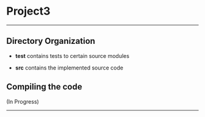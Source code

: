 # Project3

******

## Directory Organization

- **test** contains tests to certain source modules

- **src** contains the implemented source code

## Compiling the code

(In Progress)


******
